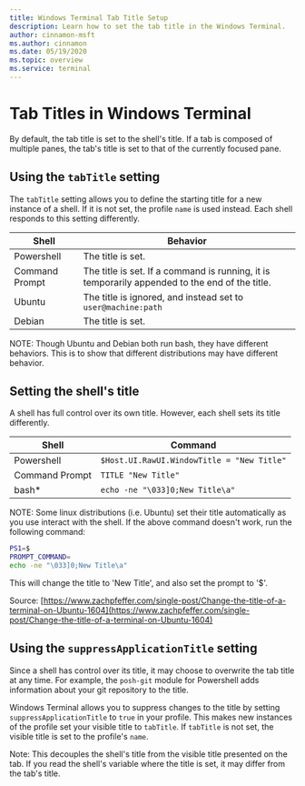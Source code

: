 ```yaml
---
title: Windows Terminal Tab Title Setup
description: Learn how to set the tab title in the Windows Terminal.
author: cinnamon-msft
ms.author: cinnamon
ms.date: 05/19/2020
ms.topic: overview
ms.service: terminal
---
```


# Tab Titles in Windows Terminal

By default, the tab title is set to the shell's title. If a tab is composed of multiple panes, the tab's title is set to that of the currently focused pane.

## Using the `tabTitle` setting

The `tabTitle` setting allows you to define the starting title for a new instance of a shell. If it is not set, the profile `name` is used instead. Each shell responds to this setting differently.

| Shell | Behavior |
| --|--|
| Powershell | The title is set. |
| Command Prompt | The title is set. If a command is running, it is temporarily appended to the end of the title. |
| Ubuntu | The title is ignored, and instead set to `user@machine:path` |
| Debian | The title is set. |

NOTE: Though Ubuntu and Debian both run bash, they have different behaviors. This is to show that different distributions may have different behavior.

## Setting the shell's title

A shell has full control over its own title. However, each shell sets its title differently.

| Shell | Command |
|--|--|
| Powershell | `$Host.UI.RawUI.WindowTitle = "New Title"` |
| Command Prompt | `TITLE "New Title"` |
| bash* | `echo -ne "\033]0;New Title\a"` |

NOTE: Some linux distributions (i.e. Ubuntu) set their title automatically as you use interact with the shell. If the above command doesn't work, run the following command:

```bash
PS1=$
PROMPT_COMMAND=
echo -ne "\033]0;New Title\a"
```

This will change the title to 'New Title', and also set the prompt to '$'.

Source: [https://www.zachpfeffer.com/single-post/Change-the-title-of-a-terminal-on-Ubuntu-1604](https://www.zachpfeffer.com/single-post/Change-the-title-of-a-terminal-on-Ubuntu-1604)

## Using the `suppressApplicationTitle` setting

Since a shell has control over its title, it may choose to overwrite the tab title at any time. For example, the `posh-git` module for Powershell adds information about your git repository to the title.

Windows Terminal allows you to suppress changes to the title by setting `suppressApplicationTitle` to `true` in your profile. This makes new instances of the profile set your visible title to `tabTitle`. If `tabTitle` is not set, the visible title is set to the profile's `name`.

Note: This decouples the shell's title from the visible title presented on the tab. If you read the shell's variable where the title is set, it may differ from the tab's title.

